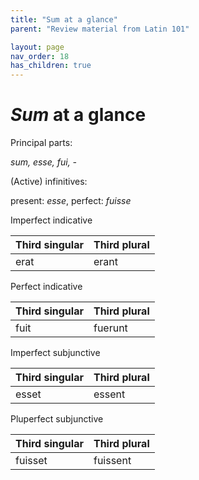 ```yaml
---
title: "Sum at a glance"
parent: "Review material from Latin 101"

layout: page
nav_order: 18
has_children: true
---
```



# *Sum* at a glance

Principal parts:

*sum, esse, fui, -*

(Active) infinitives:

present: *esse*, perfect: *fuisse*



Imperfect indicative

| Third singular | Third plural |
| --- | --- |
| erat | erant |

Perfect indicative

| Third singular | Third plural |
| --- | --- |
| fuit | fuerunt |


Imperfect subjunctive

| Third singular | Third plural |
| --- | --- |
| esset | essent |


Pluperfect subjunctive

| Third singular | Third plural |
| --- | --- |
| fuisset | fuissent |